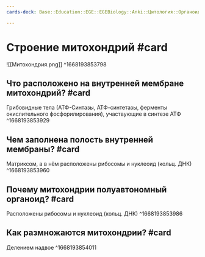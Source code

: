 ```yaml
---
cards-deck: Base::Education::EGE::EGEBiology::Anki::Цитология::Органоиды эукариот

---
```


# Строение митохондрий #card
![[Митохондрия.png]]
^1668193853798

## Что расположено на внутренней мембране митохондрий? #card 
Грибовидные тела (АТФ-Синтазы, АТФ-синтетазы, ферменты окислительного фосфорилирования), участвующие в синтезе АТФ
^1668193853929

## Чем заполнена полость внутренней мембраны? #card
Матриксом, а в нём расположены рибосомы и нуклеоид (кольц. ДНК)
^1668193853960

## Почему митохондрии полуавтономный органоид? #card 
Расположены рибосомы и нуклеоид (кольц. ДНК)
^1668193853986

## Как размножаются митохондрии? #card 
Делением надвое
^1668193854011
